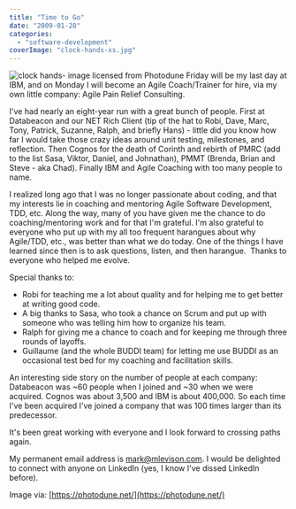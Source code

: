 ```yaml
---
title: "Time to Go"
date: "2009-01-28"
categories: 
  - "software-development"
coverImage: "clock-hands-xs.jpg"
---
```


![clock hands- image licensed from Photodune](src/content/blog/time-to-go/images/clock-hands-xs.jpg) Friday will be my last day at IBM, and on Monday I will become an Agile Coach/Trainer for hire, via my own little company: Agile Pain Relief Consulting.

I've had nearly an eight-year run with a great bunch of people. First at Databeacon and our NET Rich Client (tip of the hat to Robi, Dave, Marc, Tony, Patrick, Suzanne, Ralph, and briefly Hans) - little did you know how far I would take those crazy ideas around unit testing, milestones, and reflection. Then Cognos for the death of Corinth and rebirth of PMRC (add to the list Sasa, Viktor, Daniel, and Johnathan), PMMT (Brenda, Brian and Steve - aka Chad). Finally IBM and Agile Coaching with too many people to name.

I realized long ago that I was no longer passionate about coding, and that my interests lie in coaching and mentoring Agile Software Development, TDD, etc. Along the way, many of you have given me the chance to do coaching/mentoring work and for that I'm grateful. I'm also grateful to everyone who put up with my all too frequent harangues about why Agile/TDD, etc., was better than what we do today. One of the things I have learned since then is to ask questions, listen, and then harangue.  Thanks to everyone who helped me evolve.

Special thanks to:

- Robi for teaching me a lot about quality and for helping me to get better at writing good code.
- A big thanks to Sasa, who took a chance on Scrum and put up with someone who was telling him how to organize his team.
- Ralph for giving me a chance to coach and for keeping me through three rounds of layoffs.
- Guillaume (and the whole BUDDI team) for letting me use BUDDI as an occasional test bed for my coaching and facilitation skills.

An interesting side story on the number of people at each company: Databeacon was ~60 people when I joined and ~30 when we were acquired. Cognos was about 3,500 and IBM is about 400,000. So each time I've been acquired I've joined a company that was 100 times larger than its predecessor.

It's been great working with everyone and I look forward to crossing paths again.

My permanent email address is [mark@mlevison.com](mailto:mark@mlevison.com). I would be delighted to connect with anyone on LinkedIn (yes, I know I've dissed LinkedIn before).

Image via: [https://photodune.net/](https://photodune.net/)
